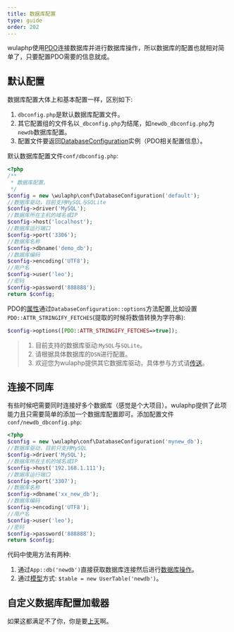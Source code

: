 ```yaml
---
title: 数据库配置
type: guide
order: 202
---
```


wulaphp使用[PDO](http://php.net/manual/zh/class.pdo.php)连接数据库并进行数据库操作，所以数据库的配置也就相对简单了，只要配置PDO需要的信息就成。

## 默认配置

数据库配置大体上和基本配置一样，区别如下:

1. `dbconfig.php`是默认数据库配置文件。
2. 其它配置组的文件名以`_dbconfig.php`为结尾，如`newdb_dbconfig.php`为`newdb`数据库配置。
3. 配置文件要返回[DatabaseConfiguration](https://github.com/ninggf/wulaphp/blob/v2.0/wulaphp/conf/DatabaseConfiguration.php)实例（PDO相关配置信息）。

默认数据库配置文件`conf/dbconfig.php`:

```php
<?php
/**
 * 数据库配置。
 */
$config = new \wulaphp\conf\DatabaseConfiguration('default');
//数据库驱动，目前支持MySQL与SQLite
$config->driver('MySQL');
//数据库所在主机的域名或IP
$config->host('localhost');
//数据库运行端口
$config->port('3306');
//数据库名称
$config->dbname('demo_db');
//数据库编码
$config->encoding('UTF8');
//用户名
$config->user('leo');
//密码
$config->password('888888');
return $config;
```

PDO的[属性](http://php.net/manual/zh/pdo.setattribute.php)通过`DatabaseConfiguration::options`方法配置,比如设置`PDO::ATTR_STRINGIFY_FETCHES`(提取的时候将数值转换为字符串):

```php
$config->options([PDO::ATTR_STRINGIFY_FETCHES=>true]);
```

> 1. 目前支持的数据库驱动:`MySQL`与`SQLite`。
> 2. 请根据具体数据库的`DSN`进行配置。
> 3. 欢迎您为wulaphp提供其它数据库驱动，具体参与方式请[传送](https://github.com/ninggf/wulaphp/blob/v2.0/README.md#%E8%B4%A1%E7%8C%AEcontribution)。

## 连接不同库

有些时候吧需要同时连接好多个数据库（感觉是个大项目）。wulaphp提供了此项能力且只需要简单的添加一个数据库配置即可。添加配置文件`conf/newdb_dbconfig.php`:

```php
<?php
$config = new \wulaphp\conf\DatabaseConfiguration('mynew_db');
//数据库驱动，目前只支持MySQL
$config->driver('MySQL');
//数据库所在主机的域名或IP
$config->host('192.168.1.111');
//数据库运行端口
$config->port('3307');
//数据库名称
$config->dbname('xx_new_db');
//数据库编码
$config->encoding('UTF8');
//用户名
$config->user('leo');
//密码
$config->password('888888');
return $config;
```

代码中使用方法有两种:

1. 通过`App::db('newdb')`直接获取数据库连接然后进行[数据库操作](../db/index.html#CRUD)。
2. 通过[模型](../db/model.html#使用模型)方式: `$table = new UserTable('newdb')`。

## 自定义数据库配置加载器

如果这都满足不了你，你是要[上天](../advance/cfg-loader.html#自定义加载器)啊。
